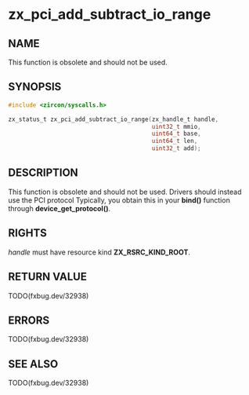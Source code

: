 # zx_pci_add_subtract_io_range

## NAME

<!-- Contents of this heading updated by update-docs-from-fidl, do not edit. -->

This function is obsolete and should not be used.

## SYNOPSIS

<!-- Contents of this heading updated by update-docs-from-fidl, do not edit. -->

```c
#include <zircon/syscalls.h>

zx_status_t zx_pci_add_subtract_io_range(zx_handle_t handle,
                                         uint32_t mmio,
                                         uint64_t base,
                                         uint64_t len,
                                         uint32_t add);
```

## DESCRIPTION

This function is obsolete and should not be used. Drivers should instead use the PCI protocol
Typically, you obtain this in your **bind()** function through **device_get_protocol()**.

## RIGHTS

<!-- Contents of this heading updated by update-docs-from-fidl, do not edit. -->

*handle* must have resource kind **ZX_RSRC_KIND_ROOT**.

## RETURN VALUE

TODO(fxbug.dev/32938)

## ERRORS

TODO(fxbug.dev/32938)

## SEE ALSO


TODO(fxbug.dev/32938)
